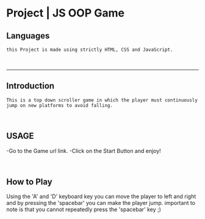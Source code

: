 # Project | JS OOP Game

  <summary>
   <h2>Languages</h2>
  </summary>
  
    this Project is made using strictly HTML, CSS and JavaScript.
  <br>
  <hr>

## Introduction

    This is a top down scroller game in which the player must continuously jump on new platforms to avoid falling.

<br>

## USAGE

-Go to the Game url link.
-Click on the Start Button and enjoy!

<br>

## How to Play

Using the 'A' and 'D' keyboard key you can move the player to left and right and by pressing the 'spacebar' you can make the player jump.
important to note is that you cannot repeatedly press the 'spacebar' key ;)

<br>
